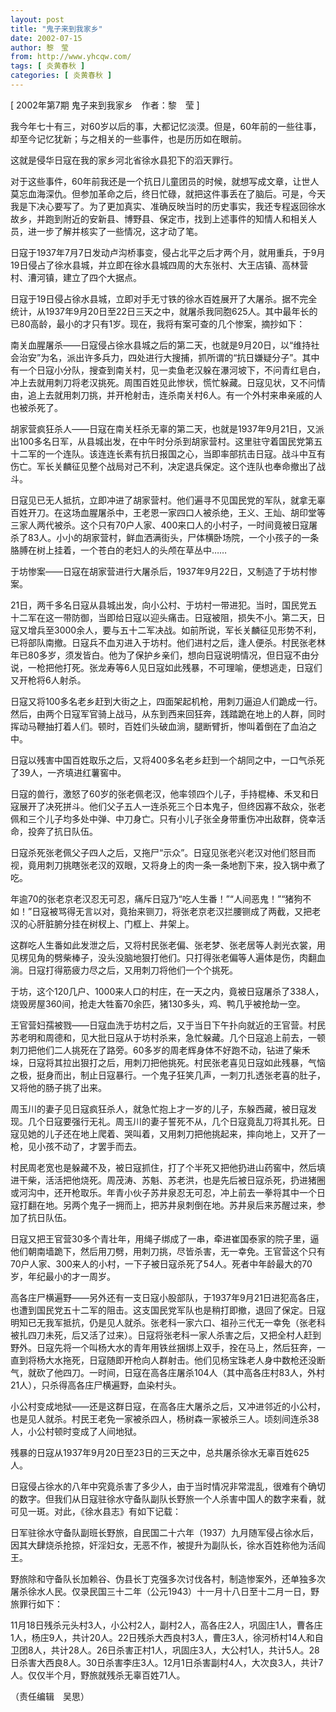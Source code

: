 ```yaml
---
layout: post
title: "鬼子来到我家乡"
date: 2002-07-15
author: 黎　莹
from: http://www.yhcqw.com/
tags: [ 炎黄春秋 ]
categories: [ 炎黄春秋 ]
---
```



[ 2002年第7期 鬼子来到我家乡　作者：黎　莹 ]

我今年七十有三，对60岁以后的事，大都记忆淡漠。但是，60年前的一些往事，却至今记忆犹新；与之相关的一些事件，也是历历如在眼前。

这就是侵华日寇在我的家乡河北省徐水县犯下的滔天罪行。


对于这些事件，60年前我还是一个抗日儿童团员的时候，就想写成文章，让世人莫忘血海深仇。但参加革命之后，终日忙碌，就把这件事丢在了脑后。可是，今天我是下决心要写了。为了更加真实、准确反映当时的历史事实，我还专程返回徐水故乡，并跑到附近的安新县、博野县、保定市，找到上述事件的知情人和相关人员，进一步了解并核实了一些情况，这才动了笔。


日寇于1937年7月7日发动卢沟桥事变，侵占北平之后才两个月，就用重兵，于9月19日侵占了徐水县城，并立即在徐水县城四周的大东张村、大王店镇、高林营村、漕河镇，建立了四个大据点。


日寇于19日侵占徐水县城，立即对手无寸铁的徐水百姓展开了大屠杀。据不完全统计，从1937年9月20日至22日三天之中，就屠杀我同胞625人。其中最年长的已80高龄，最小的才只有1岁。现在，我将有案可查的几个惨案，摘抄如下：


南关血腥屠杀——日寇侵占徐水县城之后的第二天，也就是9月20日，以“维持社会治安”为名，派出许多兵力，四处进行大搜捕，抓所谓的“抗日嫌疑分子”。其中有一个日寇小分队，搜查到南关村，见一卖鱼老汉躲在瀑河坡下，不问青红皂白，冲上去就用刺刀将老汉挑死。周围百姓见此惨状，慌忙躲藏。日寇见状，又不问情由，追上去就用刺刀挑，并开枪射击，连杀南关村6人。有一个外村来串亲戚的人也被杀死了。


胡家营疯狂杀人——日寇在南关枉杀无辜的第二天，也就是1937年9月21日，又派出100多名日军，从县城出发，在中午时分杀到胡家营村。这里驻守着国民党第五十二军的一个连队。该连连长素有抗日报国之心，当即率部抗击日寇。战斗中互有伤亡。军长关麟征见整个战局对己不利，决定退兵保定。这个连队也奉命撤出了战斗。


日寇见已无人抵抗，立即冲进了胡家营村。他们遍寻不见国民党的军队，就拿无辜百姓开刀。在这场血腥屠杀中，王老恩一家四口人被杀绝，王义、王灿、胡印堂等三家人两代被杀。这个只有70户人家、400来口人的小村子，一时间竟被日寇屠杀了83人。小小的胡家营村，鲜血洒满街头，尸体横卧场院，一个小孩子的一条胳膊在树上挂着，一个苍白的老妇人的头颅在草丛中……

于坊惨案——日寇在胡家营进行大屠杀后，1937年9月22日，又制造了于坊村惨案。


21日，两千多名日寇从县城出发，向小公村、于坊村一带进犯。当时，国民党五十二军在这一带防御，当即给日寇以迎头痛击。日寇被阻，损失不小。第二天，日寇又增兵至3000余人，要与五十二军决战。如前所说，军长关麟征见形势不利，已将部队南撤。日寇兵不血刃进入于坊村。他们进村之后，逢人便杀。村民张老林年已80多岁，须发皆白。他为了保护乡亲们，想向日寇说明情况，但日寇不由分说，一枪把他打死。张龙寿等6人见日寇如此残暴，不可理喻，便想逃走，日寇们又开枪将6人射杀。


日寇又将100多名老乡赶到大街之上，四面架起机枪，用刺刀逼迫人们跪成一行。然后，由两个日寇军官骑上战马，从东到西来回狂奔，践踏跪在地上的人群，同时挥动马鞭抽打着人们。顿时，百姓们头破血淌，腿断臂折，惨叫着倒在了血泊之中。

日寇以残害中国百姓取乐之后，又将400多名老乡赶到一个胡同之中，一口气杀死了39人，一齐填进红薯窖中。


日寇的兽行，激怒了60岁的张老佩老汉，他率领四个儿子，手持棍棒、禾叉和日寇展开了决死拼斗。他们父子五人一连杀死三个日本鬼子，但终因寡不敌众，张老佩和三个儿子均多处中弹、中刀身亡。只有小儿子张全身带重伤冲出敌群，侥幸活命，投奔了抗日队伍。

日寇杀死张老佩父子四人之后，又拖尸“示众”。日寇见张老兴老汉对他们怒目而视，竟用刺刀挑瞎张老汉的双眼，又将身上的肉一条一条地割下来，投入锅中煮了吃。


年逾70的张老京老汉忍无可忍，痛斥日寇乃“吃人生番！”“人间恶鬼！”“猪狗不如！”日寇被骂得无言以对，竟抬来铡刀，将张老京老汉拦腰铡成了两截，又把老汉的心肝脏腑分挂在树杈上、门框上、井架上。


这群吃人生番如此发泄之后，又将村民张老偏、张老梦、张老居等人剥光衣裳，用见楞见角的劈柴棒子，没头没脑地狠打他们。只打得张老偏等人遍体是伤，肉翻血淌。日寇打得筋疲力尽之后，又用刺刀将他们一个个挑死。

于坊，这个120几户、1000来人口的村庄，在一天之内，竟被日寇屠杀了338人，烧毁房屋360间，抢走大牲畜70余匹，猪130多头，鸡、鸭几乎被抢劫一空。


王官营妇孺被戮——日寇血洗于坊村之后，又于当日下午扑向就近的王官营。村民苏老明和周德和，见大批日寇从于坊村杀来，急忙躲藏。几个日寇追上前去，一顿刺刀把他们二人挑死在了路旁。60多岁的周老辉身体不好跑不动，钻进了柴禾垛，日寇将其拉出狠打之后，用刺刀把他挑死。村民张老喜见日寇如此残暴，气恼之极，挺身而出，制止日寇暴行。一个鬼子狂笑几声，一刺刀扎透张老喜的肚子，又将他的肠子挑了出来。


周玉川的妻子见日寇疯狂杀人，就急忙抱上才一岁的儿子，东躲西藏，被日寇发现。几个日寇要强行无礼。周玉川的妻子誓死不从，几个日寇竟乱刀将其扎死。日寇见她的儿子还在地上爬着、哭叫着，又用刺刀把他挑起来，摔向地上，又开了一枪，见小孩不动了，才罢手而去。


村民周老宽也是躲藏不及，被日寇抓住，打了个半死又把他扔进山药窖中，然后填进干柴，活活把他烧死。周茂涛、苏魁、苏老洪，也是先后被日寇杀死，扔进猪圈或河沟中，还开枪取乐。年青小伙子苏井泉忍无可忍，冲上前去一拳将其中一个日寇打翻在地。另两个鬼子一拥而上，把苏井泉刺倒在地。苏井泉后来苏醒过来，参加了抗日队伍。


日寇又把王官营30多个青壮年，用绳子绑成了一串，牵进崔国泰家的院子里，逼他们朝南墙跪下，然后用刀劈，用刺刀挑，尽皆杀害，无一幸免。王官营这个只有70户人家、300来人的小村，一下子被日寇杀死了54人。死者中年龄最大的70岁，年纪最小的才一周岁。


高各庄尸横遍野——另外还有一支日寇小股部队，于1937年9月21日进犯高各庄，也遭到国民党五十二军的阻击。这支国民党军队也是稍打即撤，退回了保定。日寇明知已无我军抵抗，仍是见人就杀。张老科一家六口、祖孙三代无一幸免（张老科被扎四刀未死，后又活了过来）。日寇将张老科一家人杀害之后，又把全村人赶到野外。日寇先将一个叫杨大水的青年用铁丝捆绑上双手，拴在马上，然后狂奔，一直到将杨大水拖死，日寇随即开枪向人群射击。他们见杨宝珠老人身中数枪还没断气，就砍了他四刀。一时间，日寇在高各庄屠杀104人（其中高各庄村83人，外村21人），只杀得高各庄尸横遍野，血染村头。


小公村变成地狱——还是这群日寇，在高各庄大屠杀之后，又冲进邻近的小公村，也是见人就杀。村民王老免一家被杀四人，杨树森一家被杀三人。顷刻间连杀38人，小公村顿时变成了人间地狱。

残暴的日寇从1937年9月20日至23日的三天之中，总共屠杀徐水无辜百姓625人。


日寇侵占徐水的八年中究竟杀害了多少人，由于当时情况非常混乱，很难有个确切的数字。但我们从日寇驻徐水守备队副队长野旅一个人杀害中国人的数字来看，就可见一斑。对此，《徐水县志》有如下记载：

日军驻徐水守备队副班长野旅，自民国二十六年（1937）九月随军侵占徐水后，因其大肆烧杀抢掠，奸淫妇女，无恶不作，被提升为副队长，徐水百姓称他为活阎王。


野旅除和守备队长加赖谷、伪县长丁克强多次讨伐各村，制造惨案外，还单独多次屠杀徐水人民。仅录民国三十二年（公元1943）十一月十八日至十二月一日，野旅罪行如下：


11月18日残杀元头村3人，小公村2人，副村2人，高各庄2人，巩固庄1人，曹各庄1人，杨庄9人，共计20人。22日残杀大西良村3人，曹庄3人，徐河桥村14人和自卫团8人，共计28人。26日杀害正村1人，巩固庄3人，大公村1人，共计5人。28日杀害大西良8人。30日杀害李庄3人。12月1日杀害副村4人，大次良3人，共计7人。仅仅半个月，野旅就残杀无辜百姓71人。

（责任编辑　吴思）


